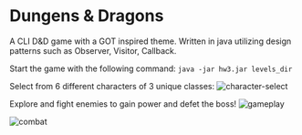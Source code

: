 #	Dungens & Dragons
A CLI D&D game with a GOT inspired theme.
Written in java utilizing design patterns such as Observer, Visitor, Callback.

Start the game with the following command: ```java -jar hw3.jar levels_dir```

Select from 6 different characters of 3 unique classes:
![character-select](https://user-images.githubusercontent.com/80397780/189681129-255f678a-f20f-4489-9b25-76d459963faf.PNG)

Explore and fight enemies to gain power and defet the boss!
![gameplay](https://user-images.githubusercontent.com/80397780/189681321-fb25d896-60bc-4d79-bf0a-2e82d7925f48.PNG)

![combat](https://user-images.githubusercontent.com/80397780/189681349-f52f4141-dca0-4ed2-a299-2990a5db3fb3.PNG)
